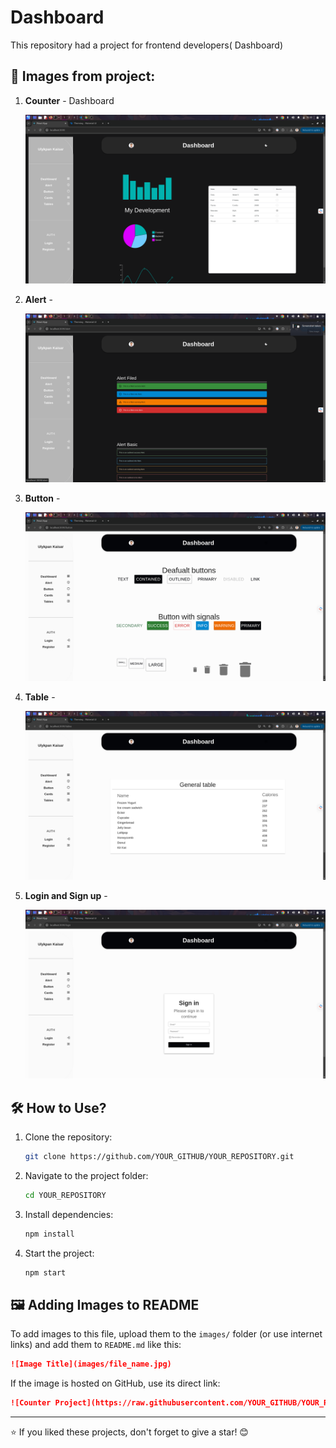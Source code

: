 # Dashboard

This repository had a project for frontend developers( Dashboard)

## 📌 Images from project:

1. **Counter** - Dashboard
   
   ![Dashboard](https://raw.githubusercontent.com/Ulyk04/dashboard-2/master/src/images/dashboard.png)

2. **Alert** - 

    ![ALert](https://raw.githubusercontent.com/Ulyk04/dashboard-2/main/src/images/dashboard2.png)
   
3. **Button** -
   
    ![Button](https://raw.githubusercontent.com/Ulyk04/dashboard-2/main/src/images/dashboard3.png)
    
5. **Table** - 

    ![Table](https://raw.githubusercontent.com/Ulyk04/dashboard-2/main/src/images/dashboard4.png)

7. **Login and Sign up** - 

    ![Login and Sign UP](https://raw.githubusercontent.com/Ulyk04/dashboard-2/main/src/images/dashboard5.png)



## 🛠️ How to Use?

1. Clone the repository:
   ```sh
   git clone https://github.com/YOUR_GITHUB/YOUR_REPOSITORY.git
   ```
2. Navigate to the project folder:
   ```sh
   cd YOUR_REPOSITORY
   ```
3. Install dependencies:
   ```sh
   npm install
   ```
4. Start the project:
   ```sh
   npm start
   ```

## 🖼️ Adding Images to README

To add images to this file, upload them to the `images/` folder (or use internet links) and add them to `README.md` like this:

```md
![Image Title](images/file_name.jpg)
```

If the image is hosted on GitHub, use its direct link:

```md
![Counter Project](https://raw.githubusercontent.com/YOUR_GITHUB/YOUR_REPOSITORY/main/images/counter.jpg)
```



---

⭐ If you liked these projects, don't forget to give a star! 😊
